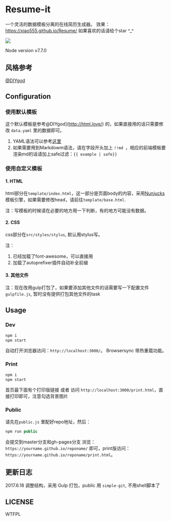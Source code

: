 Resume-it
======

一个灵活的数据模板分离的在线简历生成器。
效果：https://xiao555.github.io/Resume/
如果喜欢的话请给个star ^_^

![](http://ojxrgrrxt.bkt.clouddn.com/resume.jpg)

Node version v7.7.0

## 风格参考

[@DIYgod](http://html.love/)

## Configuration

### 使用默认模板

这个默认模板是参考@DIYgod](http://html.love/) 的，如果直接用的话只需要修改 `data.yaml` 里的数据即可。

1. YAML语法可以参考[这里](http://www.ruanyifeng.com/blog/2016/07/yaml.html)
2. 如果需要用到Markdowm语法，请在字段开头加上 `!!md `，相应的前端模板要渲染md的话请加上safe过滤：`{{ example | safe}}`

### 使用自定义模板

#### 1. HTML
html部分在`template/index.html`，这一部分是页面body的内容，采用[Nunjucks](https://mozilla.github.io/nunjucks/)模板引擎，如果需要修改head，请前往`template/base.html`.

注：写模板的时候请在必要的地方用一下判断，有的地方可能没有数据。

#### 2. CSS

css部分在`src/styles/stylus`, 默认用stylus写。

注：
1. 已经加载了font-awesome，可以直接用
2. 加载了autoprefixer插件自动补全前缀

#### 3. 其他文件

注：现在改用gulp打包了，如果要添加其他文件的话需要写一下配置文件`gulpfile.js`, 暂时没有提供打包其他文件的task

## Usage

### Dev

```javascript
npm i
npm start
```
自动打开浏览器访问：`http://localhost:3000/`。
Browsersync 带热重载功能。

### Print

```javascript
npm i
npm start
```
首页最下面有个打印版链接 或者 访问 `http://localhost:3000/print.html`，直接打印即可，注意勾选背景图片

### Public

请先在`public.js` 里配好repo地址，然后：

```javascript
npm run public
```
会提交到master分支和gh-pages分支
浏览：`https://yourname.github.io/reponame/` 即可，print版访问：`https://yourname.github.io/reponame/print.html`。

## 更新日志

2017.6.18
  调整结构，采用 Gulp 打包，public 用 `simple-git`, 不用shell脚本了

## LICENSE

WTFPL
